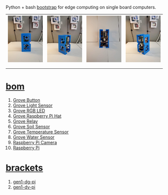 Python + bash <a href="https://github.com/kamangir/blue-sbc">bootstrap</a> for edge computing on single board computers.

| [![image](../images/chenar-grove-1.jpg)](https://raw.githubusercontent.com/kamangir/blue-bracket/main/images/chenar-grove-1.jpg) | [![image](../images/chenar-grove-2.jpg)](https://raw.githubusercontent.com/kamangir/blue-bracket/main/images/chenar-grove-2.jpg) | [![image](../images/chenar-grove-3.jpg)](https://raw.githubusercontent.com/kamangir/blue-bracket/main/images/chenar-grove-3.jpg) | [![image](../images/chenar-grove-4.jpg)](https://raw.githubusercontent.com/kamangir/blue-bracket/main/images/chenar-grove-4.jpg) |
| --- | --- | --- | --- |

---

# [bom](../parts.md)

1. [Grove Button](../parts.md#grove-button)
1. [Grove Light Sensor](../parts.md#grove-light-sensor)
1. [Grove RGB LED](../parts.md#grove-rgb-led)
1. [Grove Raspberry Pi Hat](../parts.md#grove-raspberry-pi-hat)
1. [Grove Relay](../parts.md#grove-relay)
1. [Grove Soil Sensor](../parts.md#grove-soil-sensor)
1. [Grove Temperature Sensor](../parts.md#grove-temperature-sensor)
1. [Grove Water Sensor](../parts.md#grove-water-sensor)
1. [Raspberry Pi Camera](../parts.md#raspberry-pi-camera)
1. [Raspberry Pi](../parts.md#raspberry-pi)

# [brackets](../brackets)

1. [gen1-dg-pi](../brackets/gen1-dg-pi/gen1-dg-pi.stl)
1. [gen1-dv-pi](../brackets/gen1-dv-pi/gen1-dv-pi.stl)

